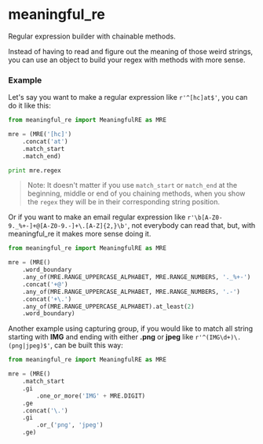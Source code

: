 # meaningful_re
Regular expression builder with chainable methods.

Instead of having to read and figure out the meaning of those weird strings, you can use an object to build your regex with methods with more sense.


### Example

Let's say you want to make a regular expression like `r'^[hc]at$'`, you can do it like this:

```python
from meaningful_re import MeaningfulRE as MRE

mre = (MRE('[hc]')
    .concat('at')
    .match_start
    .match_end)

print mre.regex
```

> Note: It doesn't matter if you use `match_start` or `match_end` at the beginning, middle or end of you chaining methods, when you show the `regex` they will be in their corresponding string position.



Or if you want to make an email regular expression like `r'\b[A-Z0-9._%+-]+@[A-Z0-9.-]+\.[A-Z]{2,}\b'`, not everybody can read that, but, with meaningful_re it makes more sense doing it.

```python
from meaningful_re import MeaningfulRE as MRE

mre = (MRE()
    .word_boundary
    .any_of(MRE.RANGE_UPPERCASE_ALPHABET, MRE.RANGE_NUMBERS, '._%+-')
    .concat('+@')
    .any_of(MRE.RANGE_UPPERCASE_ALPHABET, MRE.RANGE_NUMBERS, '.-')
    .concat('+\.')
    .any_of(MRE.RANGE_UPPERCASE_ALPHABET).at_least(2)
    .word_boundary)
```


Another example using capturing group, if you would like to match all string starting with **IMG** and ending with either **.png** or **jpeg** like `r'^(IMG\d+)\.(png|jpeg)$'`, can be built this way:

```python
from meaningful_re import MeaningfulRE as MRE

mre = (MRE()
    .match_start
    .gi
        .one_or_more('IMG' + MRE.DIGIT)
    .ge
    .concat('\.')
    .gi
        .or_('png', 'jpeg')
    .ge)
```
